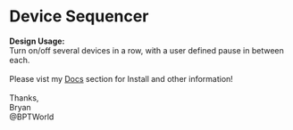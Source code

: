 # Device Sequencer
<b>Design Usage:</b><br>
Turn on/off several devices in a row, with a user defined pause in between each.<br><br>
Please vist my <a href='https://github.com/bptworld/Hubitat/tree/master/Docs' target='_blank'>Docs</a> section for Install and other information!
<br><br>
Thanks,<br>
Bryan<br>
@BPTWorld
